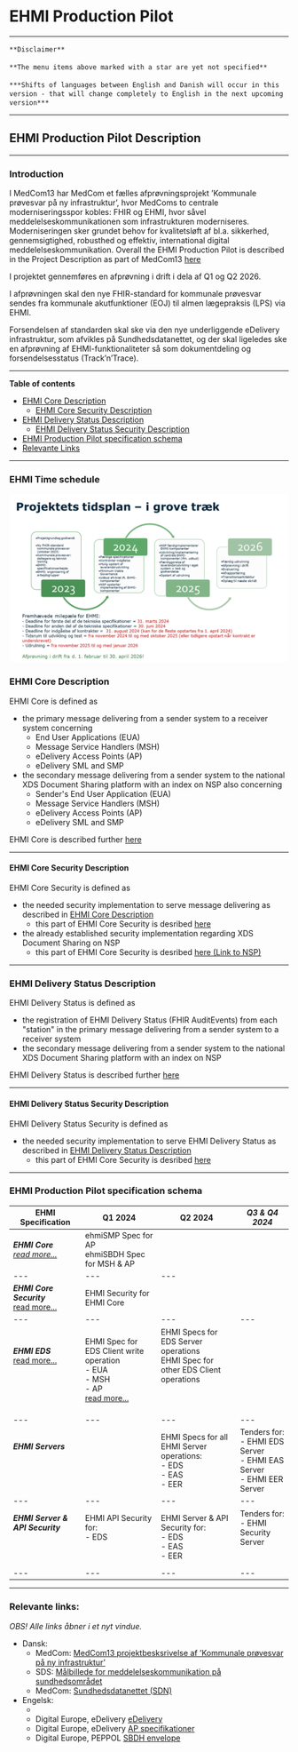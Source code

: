 # EHMI Production Pilot

***

    **Disclaimer** 
    
    **The menu items above marked with a star are yet not specified**

    ***Shifts of languages between English and Danish will occur in this version - that will change completely to English in the next upcoming version***
    
***

## EHMI Production Pilot Description


***

### Introduction

I MedCom13 har MedCom et fælles afprøvningsprojekt ’Kommunale prøvesvar på ny infrastruktur’, hvor MedComs to centrale moderniseringsspor kobles: FHIR og EHMI, hvor såvel meddelelseskommunikationen som infrastrukturen moderniseres. Moderniseringen sker grundet behov for kvalitetsløft af bl.a. sikkerhed, gennemsigtighed, robusthed og effektiv, international digital meddelelseskommunikation. Overall the EHMI Production Pilot is described in the Project Description as part of MedCom13 <a href="https://medcom.dk/projekter/kommunale-proevesvar-paa-ny-infrastruktur/" target="_blank">here</a>

I projektet gennemføres en afprøvning i drift i dela af Q1 og Q2 2026.

I afprøvningen skal den nye FHIR-standard for kommunale prøvesvar sendes fra kommunale akutfunktioner (EOJ) til almen lægepraksis (LPS) via EHMI.

Forsendelsen af standarden skal ske via den nye underliggende eDelivery infrastruktur, som afvikles på Sundhedsdatanettet, og der skal ligeledes ske en afprøvning af EHMI-funktionaliteter så som dokumentdeling og forsendelsesstatus (Track’n’Trace).

***


**Table of contents**

- [EHMI Core Description](#ehmi-core-description)
    - [EHMI Core Security Description](#ehmi-core-security-description)
- [EHMI Delivery Status Description](#ehmi-delivery-status-description)
    - [EHMI Delivery Status Security Description](#ehmi-delivery-status-security-description)
- [EHMI Production Pilot specification schema](#ehmi-production-pilot-specification-schema)
- [Relevante Links](#relevante-links)

***


### EHMI Time schedule

![Revideret tidsplan](../../images/EHMI_revideret_tidsplan_1200x720.png)

### EHMI Core Description

EHMI Core is defined as 
- the primary message delivering from a sender system to a receiver system concerning 
    - End User Applications (EUA)
    - Message Service Handlers (MSH)
    - eDelivery Access Points (AP)
    - eDelivery SML and SMP
- the secondary message delivering from a sender system to the national XDS Document Sharing platform with an index on NSP also concerning 
    - Sender's End User Application (EUA)
    - Message Service Handlers (MSH)
    - eDelivery Access Points (AP)
    - eDelivery SML and SMP

EHMI Core is described further [here](../ecore/index.md)

***


#### EHMI Core Security Description

EHMI Core Security is defined as
- the needed security implementation to serve message delivering as described in [EHMI Core Description](#ehmi-core-description)
    - this part of EHMI Core Security is desribed [here](../security/security-specification-of-ehmi-core.md)
- the already established security implementation regarding XDS Document Sharing on NSP
    - this part of EHMI Core Security is desribed [here (Link to NSP)]()
    
***


### EHMI Delivery Status Description
    
EHMI Delivery Status is defined as 
- the registration of EHMI Delivery Status (FHIR AuditEvents) from each "station" in the primary message delivering from a sender system to a receiver system 
- the secondary message delivering from a sender system to the national XDS Document Sharing platform with an index on NSP

EHMI Delivery Status is described further [here](../eds/index.md)

***


#### EHMI Delivery Status Security Description

EHMI Delivery Status Security is defined as
- the needed security implementation to serve EHMI Delivery Status as described in [EHMI Delivery Status Description](#ehmi-delivery-status-description)
    - this part of EHMI Core Security is desribed [here](../security/security-specification-of-ehmi-eds.md)
    
***


### EHMI Production Pilot specification schema

| **EHMI Specification**           | **Q1 2024** | **Q2 2024** |<i>**Q3 & Q4 2024** |
|---                               |---          |---          |---          |
|<i>**EHMI Core** <br/> [read more...](../ecore/index.md) <br/>      | ehmiSMP Spec for AP <br/> ehmiSBDH Spec for MSH & AP <br/> | | |
|---                               |---          |---          |
|<i>**EHMI Core Security**</i> <br/> [read more...](../security/security-specification-of-ehmi-core.md) | EHMI Security for EHMI Core <br/> | | |
|---                               |---          |---          |---          |
|<i>**EHMI EDS**</i> <br/> [read more...](../eds/index.md) <br/> <br/> <br/> <br/> | EHMI Spec for EDS Client write operation <br/> - EUA <br/> - MSH <br/> - AP <br/> [read more...](../security/security-specification-of-ehmi-eds.md)| EHMI Specs for EDS Server operations <br/> EHMI Spec for other EDS Client operations <br/> <br/> <br/> <br/> | |
|---                               |---          |---          |---          |
|<i>**EHMI Servers**</i> <br/> <br/> <br/> <br/> | | EHMI Specs for all EHMI Server operations: <br/> - EDS <br/> - EAS <br/> - EER|Tenders for: <br/> - EHMI EDS Server <br/> - EHMI EAS Server <br/> - EHMI EER Server |
|---                               |---          |---          |---          |
|<i>**EHMI Server & API Security**</i> <br/> <br/> <br/> <br/> | EHMI API Security for: <br/> - EDS <br/> <br/> <br/> | EHMI Server & API Security for: <br/> - EDS <br/> - EAS <br/> - EER|Tenders for: <br/> - EHMI Security Server <br/> <br/> <br/> |
|---                               |---          |---          |---          |

***


### Relevante links:


<bold><i>OBS! Alle links åbner i et nyt vindue.</i></bold>

- Dansk:
    - MedCom: <a href="https://medcom.dk/projekter/kommunale-proevesvar-paa-ny-infrastruktur/" target="_blank">MedCom13 projektbesksrivelse af ’Kommunale prøvesvar på ny infrastruktur’</a>
    - SDS: <a href="https://sundhedsdatastyrelsen.dk/-/media/sds/filer/rammer-og-retningslinjer/referenceaktitektur-og-it-standarder/referencearkitektur/maalbillede-for-meddelelseskommunikation.pdf" target="_blank">Målbillede for meddelelseskommunikation på sundhedsområdet</a>
    - MedCom: <a href="https://medcom.dk/systemforvaltning/sundhedsdatanettet-sdn/" target="_blank">Sundhedsdatanettet (SDN)</a>
- Engelsk:
    - <a href="" target="_blank"></a>
    - Digital Europe, eDelivery <a href="https://ec.europa.eu/digital-building-blocks/wikis/display/DIGITAL/eDelivery" target="_blank">eDelivery</a>
    - Digital Europe, eDelivery <a href="https://ec.europa.eu/digital-building-blocks/wikis/display/DIGITAL/Access+Point+specifications" target="_blank">AP specifikationer</a>
    - Digital Europe, PEPPOL <a href="https://docs.peppol.eu/edelivery/envelope/Peppol-EDN-Business-Message-Envelope-2.0.1-2023-08-17.pdf" target="_blank">SBDH envelope</a>
